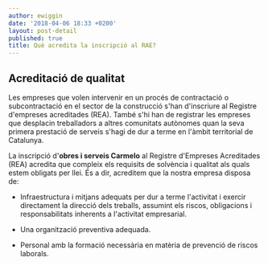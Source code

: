 ```yaml
---
author: ewiggin
date: '2018-04-06 18:33 +0200'
layout: post-detail
published: true
title: Què acredita la inscripció al RAE?
---
```

## Acreditació de qualitat

Les empreses que volen intervenir en un procés de contractació o subcontractació en el sector de la construcció s'han d'inscriure al Registre d'empreses acreditades (REA). També s'hi han de registrar les empreses que desplacin treballadors a altres comunitats autònomes quan la seva primera prestació de serveis s'hagi de dur a terme en l'àmbit territorial de Catalunya.

La inscripció d'**obres i serveis Carmelo** al Registre d'Empreses Acreditades (REA) acredita que compleix els requisits de solvència i qualitat als quals estem obligats per llei. És a dir, acreditem que la nostra empresa disposa de:  

- Infraestructura i mitjans adequats per dur a terme l'activitat i exercir directament la direcció dels treballs, assumint els riscos, obligacions i responsabilitats inherents a l'activitat empresarial.  

- Una organització preventiva adequada.  

- Personal amb la formació necessària en matèria de prevenció de riscos laborals.
